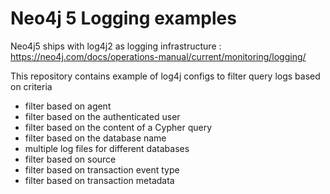 # Neo4j 5 Logging examples

Neo4j5 ships with log4j2 as logging infrastructure : https://neo4j.com/docs/operations-manual/current/monitoring/logging/

This repository contains example of log4j configs to filter query logs based on criteria


- filter based on agent
- filter based on the authenticated user
- filter based on the content of a Cypher query
- filter based on the database name
- multiple log files for different databases
- filter based on source
- filter based on transaction event type
- filter based on transaction metadata